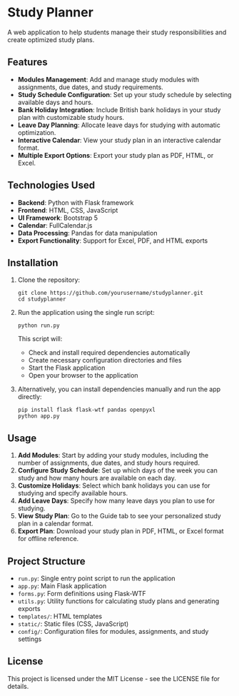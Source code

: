 # Study Planner

A web application to help students manage their study responsibilities and create optimized study plans.

## Features

- **Modules Management**: Add and manage study modules with assignments, due dates, and study requirements.
- **Study Schedule Configuration**: Set up your study schedule by selecting available days and hours.
- **Bank Holiday Integration**: Include British bank holidays in your study plan with customizable study hours.
- **Leave Day Planning**: Allocate leave days for studying with automatic optimization.
- **Interactive Calendar**: View your study plan in an interactive calendar format.
- **Multiple Export Options**: Export your study plan as PDF, HTML, or Excel.

## Technologies Used

- **Backend**: Python with Flask framework
- **Frontend**: HTML, CSS, JavaScript
- **UI Framework**: Bootstrap 5
- **Calendar**: FullCalendar.js
- **Data Processing**: Pandas for data manipulation
- **Export Functionality**: Support for Excel, PDF, and HTML exports

## Installation

1. Clone the repository:
   ```
   git clone https://github.com/yourusername/studyplanner.git
   cd studyplanner
   ```

2. Run the application using the single run script:
   ```
   python run.py
   ```

   This script will:
   - Check and install required dependencies automatically
   - Create necessary configuration directories and files
   - Start the Flask application
   - Open your browser to the application

3. Alternatively, you can install dependencies manually and run the app directly:
   ```
   pip install flask flask-wtf pandas openpyxl
   python app.py
   ```

## Usage

1. **Add Modules**: Start by adding your study modules, including the number of assignments, due dates, and study hours required.
2. **Configure Study Schedule**: Set up which days of the week you can study and how many hours are available on each day.
3. **Customize Holidays**: Select which bank holidays you can use for studying and specify available hours.
4. **Add Leave Days**: Specify how many leave days you plan to use for studying.
5. **View Study Plan**: Go to the Guide tab to see your personalized study plan in a calendar format.
6. **Export Plan**: Download your study plan in PDF, HTML, or Excel format for offline reference.

## Project Structure

- `run.py`: Single entry point script to run the application
- `app.py`: Main Flask application
- `forms.py`: Form definitions using Flask-WTF
- `utils.py`: Utility functions for calculating study plans and generating exports
- `templates/`: HTML templates
- `static/`: Static files (CSS, JavaScript)
- `config/`: Configuration files for modules, assignments, and study settings

## License

This project is licensed under the MIT License - see the LICENSE file for details.
